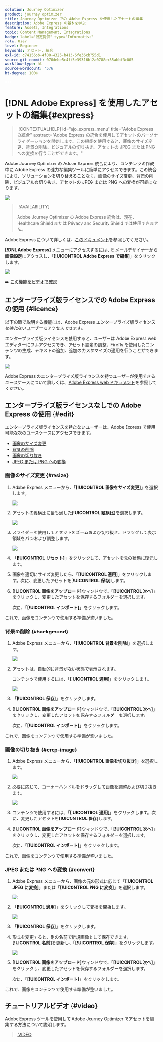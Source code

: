 ```yaml
---
solution: Journey Optimizer
product: journey optimizer
title: Journey Optimizer での Adobe Express を使用したアセットの編集
description: Adobe Express の基本を学ぶ
feature: Assets, Integrations
topic: Content Management, Integrations
badge: label="限定提供" type="Informative"
role: User
level: Beginner
keywords: アセット, 統合
exl-id: c74156bb-4f00-4325-b416-6fe36cb755d1
source-git-commit: 070debe5c4fb5e39316b12a0788ec55abbf3c005
workflow-type: ht
source-wordcount: '576'
ht-degree: 100%

---
```


# [!DNL Adobe Express] を使用したアセットの編集{#express}

>[!CONTEXTUALHELP]
>id="ajo_express_menu"
>title="Adobe Express の統合"
>abstract="Adobe Express の統合を使用してアセットのパーソナライゼーションを開始します。この機能を使用すると、画像のサイズ変更、背景の削除、ビジュアルの切り抜き、アセットの JPEG または PNG への変換を行うことができます。"

Adobe Journey Optimizer の Adobe Express 統合により、コンテンツの作成中に Adobe Express の強力な編集ツールに簡単にアクセスできます。この統合により、ソリューションを切り替えることなく、画像のサイズ変更、背景の削除、ビジュアルの切り抜き、アセットの JPEG または PNG への変換が可能になります。

<img src="../rn/assets/do-not-localize/express_resize.gif">


>[!AVAILABILITY]
>
>Adobe Journey Optimizer の Adobe Express 統合は、現在、Healthcare Shield または Privacy and Security Shield では使用できません。

Adobe Express について詳しくは、[このドキュメント](https://helpx.adobe.com/jp/express/user-guide.html)を参照してください。

**[!DNL Adobe Express]** メニューにアクセスするには、E メールデザイナーから&#x200B;**画像設定**&#x200B;にアクセスし、「**[!UICONTROL Adobe Express で編集]**」をクリックします。

![](assets/express_1.png)

➡️ [この機能をビデオで確認](#video)

## エンタープライズ版ライセンスでの Adobe Express の使用 {#licence}

以下の節で説明する機能には、Adobe Express エンタープライズ版ライセンスを持たないユーザーもアクセスできます。

エンタープライズ版ライセンスを使用すると、ユーザーは Adobe Express web エディターにフルアクセスでき、アセット設定の調整、Firefly を使用したコンテンツの生成、テキストの追加、追加のカスタマイズの適用を行うことができます。

![](assets/express-licence.png)

Adobe Express のエンタープライズ版ライセンスを持つユーザーが使用できるユースケースについて詳しくは、[Adobe Express web ドキュメント](https://helpx.adobe.com/jp/express/web.html)を参照してください。

## エンタープライズ版ライセンスなしでの Adobe Express の使用  {#edit}

エンタープライズ版ライセンスを持たないユーザーは、Adobe Express で使用可能な次のユースケースにアクセスできます。

* [画像のサイズ変更](#resize)
* [背景の削除](#background)
* [画像の切り抜き](#crop-image)
* [JPEG または PNG への変換](#convert)

### 画像のサイズ変更 {#resize}

1. Adobe Express メニューから、「**[!UICONTROL 画像をサイズ変更]**」を選択します。

   ![](assets/express-resize-1.png)

1. アセットの縦横比に最も適した&#x200B;**[!UICONTROL 縦横比]**&#x200B;を選択します。

   ![](assets/express-resize-2.png)

1. スライダーを使用してアセットをズームおよび切り抜き、ドラッグして表示領域をパンおよび調整します。

   ![](assets/express-resize-3.png)

1. 「**[!UICONTROL リセット]**」をクリックして、アセットを元の状態に復元します。

1. 画像を適切にサイズ変更したら、「**[!UICONTROL 適用]**」をクリックします。次に、変更したアセットを&#x200B;**[!UICONTROL 保存]**&#x200B;します。

1. **[!UICONTROL 画像をアップロード]**&#x200B;ウィンドウで、「**[!UICONTROL 次へ]**」をクリックし、変更したアセットを保存するフォルダーを選択します。

   次に、「**[!UICONTROL インポート]**」をクリックします。

これで、画像をコンテンツで使用する準備が整いました。

### 背景の削除 {#background}

1. Adobe Express メニューから、「**[!UICONTROL 背景を削除]**」を選択します。

   ![](assets/express-background-1.png)

1. アセットは、自動的に背景がない状態で表示されます。

   コンテンツで使用するには、「**[!UICONTROL 適用]**」をクリックします。

   ![](assets/express-background-2.png)

1. 「**[!UICONTROL 保存]**」をクリックします。

1. **[!UICONTROL 画像をアップロード]**&#x200B;ウィンドウで、「**[!UICONTROL 次へ]**」をクリックし、変更したアセットを保存するフォルダーを選択します。

   次に、「**[!UICONTROL インポート]**」をクリックします。

これで、画像をコンテンツで使用する準備が整いました。

### 画像の切り抜き {#crop-image}

1. Adobe Express メニューから、「**[!UICONTROL 画像を切り抜き]**」を選択します。

   ![](assets/express-crop-1.png)

1. 必要に応じて、コーナーハンドルをドラッグして画像を調整および切り抜きます。

   ![](assets/express-crop-2.png)

1. コンテンツで使用するには、「**[!UICONTROL 適用]**」をクリックします。次に、変更したアセットを&#x200B;**[!UICONTROL 保存]**&#x200B;します。

1. **[!UICONTROL 画像をアップロード]**&#x200B;ウィンドウで、「**[!UICONTROL 次へ]**」をクリックし、変更したアセットを保存するフォルダーを選択します。

   次に、「**[!UICONTROL インポート]**」をクリックします。

これで、画像をコンテンツで使用する準備が整いました。

### JPEG または PNG への変換 {#convert}

1. Adobe Express メニューから、画像の元の形式に応じて「**[!UICONTROL JPEG に変換]**」または「**[!UICONTROL PNG に変換]**」を選択します。

   ![](assets/express-convert-1.png)

1. 「**[!UICONTROL 適用]**」をクリックして変換を開始します。

   ![](assets/express-convert-2.png)

1. 「**[!UICONTROL 保存]**」をクリックします。

1. 形式を変更すると、別の名前で新規画像として保存できます。**[!UICONTROL 名前]**&#x200B;を更新し、「**[!UICONTROL 保存]**」をクリックします。

   ![](assets/express-convert-3.png)

1. **[!UICONTROL 画像をアップロード]**&#x200B;ウィンドウで、「**[!UICONTROL 次へ]**」をクリックし、変更したアセットを保存するフォルダーを選択します。

   次に、「**[!UICONTROL インポート]**」をクリックします。

これで、画像をコンテンツで使用する準備が整いました。

## チュートリアルビデオ {#video}

Adobe Express ツールを使用して Adobe Journey Optimizer でアセットを編集する方法について説明します。

>[!VIDEO](https://video.tv.adobe.com/v/3455523/?quality=12)




